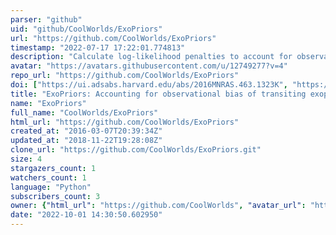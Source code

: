 ```yaml
---
parser: "github"
uid: "github/CoolWorlds/ExoPriors"
url: "https://github.com/CoolWorlds/ExoPriors"
timestamp: "2022-07-17 17:22:01.774813"
description: "Calculate log-likelihood penalties to account for observational bias in exoplanet detection."
avatar: "https://avatars.githubusercontent.com/u/12749277?v=4"
repo_url: "https://github.com/CoolWorlds/ExoPriors"
doi: ["https://ui.adsabs.harvard.edu/abs/2016MNRAS.463.1323K", "https://ui.adsabs.harvard.edu/abs/2016ascl.soft03010K/abstract"]
title: "ExoPriors: Accounting for observational bias of transiting exoplanets"
name: "ExoPriors"
full_name: "CoolWorlds/ExoPriors"
html_url: "https://github.com/CoolWorlds/ExoPriors"
created_at: "2016-03-07T20:39:34Z"
updated_at: "2018-11-22T19:28:08Z"
clone_url: "https://github.com/CoolWorlds/ExoPriors.git"
size: 4
stargazers_count: 1
watchers_count: 1
language: "Python"
subscribers_count: 3
owner: {"html_url": "https://github.com/CoolWorlds", "avatar_url": "https://avatars.githubusercontent.com/u/12749277?v=4", "login": "CoolWorlds", "type": "Organization"}
date: "2022-10-01 14:30:50.602950"
---
```

